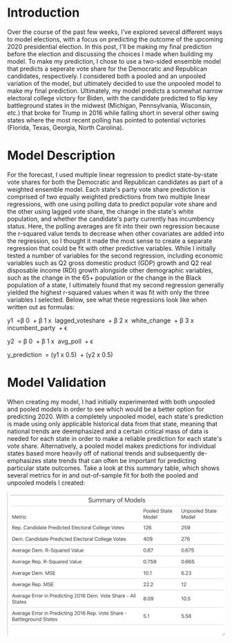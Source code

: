 # Introduction

Over the course of the past few weeks, I've explored several different ways to model elections, with a focus on predicting the outcome of the upcoming 2020 presidential election. In this post, I'll be making my final prediction before the election and discussing the choices I made when building my model. To make my prediction, I chose to use a two-sided ensemble model that predicts a seperate vote share for the Democratic and Republican candidates, respectively. I considered both a pooled and an unpooled variation of the model, but ultimately decided to use the unpooled model to make my final prediction. Ultimately, my model predicts a somewhat narrow electoral college victory for Biden, with the candidate predicted to flip key battleground states in the midwest (Michigan, Pennsylvania, Wisconsin, etc.) that broke for Trump in 2016 while falling short in several other swing states where the most recent polling has pointed to potential victories (Florida, Texas, Georgia, North Carolina).

# Model Description

For the forecast, I used multiple linear regression to predict state-by-state vote shares for both the Democratic and Republican candidates as part of a weighted ensemble model. Each state's party vote share prediction is comprised of two equally weighted predictions from two multiple linear regressions, with one using polling data to predict popular vote share and the other using lagged vote share, the change in the state's white population, and whether the candidate's party currently has incumbency status. Here, the polling averages are fit into their own regression because the r-squared value tends to decrease when other covariates are added into the regression, so I thought it made the most sense to create a separate regression that could be fit with other predictive variables. While I initially tested a number of variables for the second regression, including economic variables such as Q2 gross domestic product (GDP) growth and Q2 real disposable income (RDI) growth alongside other demographic variables, such as the change in the 65+ population or the change in the Black population of a state, I ultimately found that my second regression generally yielded the highest r-squared values when it was fit with only the three variables I selected. Below, see what these regressions look like when written out as formulas:

y1
​	 =β 
0
​	 + β 
1 x
​	 lagged_voteshare
​	 + β 
2 x
​	 white_change
​	 + β 
3 x
​	 incumbent_party
​	 + ϵ


y2
​	 = β 
0
​	 + β 
1 x
​	 avg_poll
​	 + ϵ

y_prediction
​	 = (y1 x 0.5)
​	 + (y2 x 0.5)

# Model Validation

When creating my model, I had initially experimented with both unpooled and pooled models in order to see which would be a better option for predicting 2020. With a completely unpooled model, each state's prediction is made using only applicable historical data from that state, meaning that national trends are deemphasized and a certain critical mass of data is needed for each state in order to make a reliable prediction for each state's vote share. Alternatively, a pooled model makes predictions for individual states based more heavily off of national trends and subsequently de-emphasizes state trends that can often be important for predicting particular state outcomes. Take a look at this summary table, which shows several metrics for in and out-of-sample fit for both the pooled and unpooled models I created:

![](gt_final.png)

